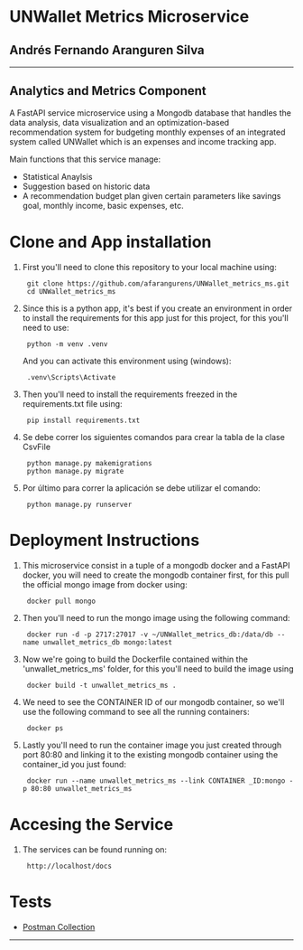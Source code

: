 #  UNWallet Metrics Microservice
## Andrés Fernando Aranguren Silva
- --
## Analytics and Metrics Component

A FastAPI service microservice using a Mongodb database that handles the data analysis, data visualization and an optimization-based recommendation system for budgeting monthly expenses of an integrated system called UNWallet which is an expenses and income tracking app.

Main functions that this service manage:

- Statistical Anaylsis
- Suggestion based on historic data
- A recommendation budget plan given certain parameters like savings goal, monthly income, basic expenses, etc.


# Clone and App installation

1. First you'll need to clone this repository to your local machine using:

        git clone https://github.com/afarangurens/UNWallet_metrics_ms.git
        cd UNWallet_metrics_ms

2. Since this is a python app, it's best if you create an environment in order to install the requirements for this app just for this project, for this you'll need to use:

        python -m venv .venv
    And you can activate this environment using (windows):
         
        .venv\Scripts\Activate
    
3. Then you'll need to install the requirements freezed in the requirements.txt file using:


        pip install requirements.txt


5. Se debe correr los siguientes comandos para crear la tabla de la clase CsvFile

        python manage.py makemigrations
        python manage.py migrate


7. Por último para correr la aplicación se debe utilizar el comando:

        python manage.py runserver

# Deployment Instructions

1. This microservice consist in a tuple of a mongodb docker and a FastAPI docker, you will need to create the mongodb container first, for this pull the official mongo image from docker using:

        docker pull mongo

2. Then you'll need to run the mongo image using the following command:

        docker run -d -p 2717:27017 -v ~/UNWallet_metrics_db:/data/db --name unwallet_metrics_db mongo:latest

3. Now we're going to build the Dockerfile contained within the 'unwallet_metrics_ms' folder, for this you'll need to build the image using

        docker build -t unwallet_metrics_ms . 
 
4. We need to see the CONTAINER ID of our mongodb container, so we'll use the following command to see all the running containers:

        docker ps
        
5. Lastly you'll need to run the container image you just created through port 80:80 and linking it to the existing mongodb container using the container_id you just found:

        docker run --name unwallet_metrics_ms --link CONTAINER _ID:mongo -p 80:80 unwallet_metrics_ms


# Accesing the Service

1. The services can be found running on:

        http://localhost/docs

# Tests

- <a href="">Postman Collection</a></h5>

-- -
